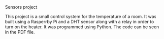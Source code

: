 Sensors project

This project is a small control system for the temperature of a room. It was built using a Rasperrby Pi and a DHT sensor along with a relay in order to turn on the heater. 
It was programmed using Python.
The code can be seen in the PDF file.
